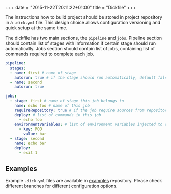 +++
date = "2015-11-22T20:11:22+01:00"
title = "Dickfile"
+++

The instructions how to build project should be stored in project repository in a `.dick.yml` file. This design choice 
allows configuration versioning and quick setup at the same time.

The dickfile has two main sections, the `pipeline` and `jobs`.
Pipeline section should contain list of stages with information if certain stage should run automatically.
Jobs section should contain list of jobs, containing list of commands required to complete each job.

```yml
pipeline:
  stages:
  - name: first # name of stage
    autorun: true # if the stage should run automatically, default false
  - name: second
    autorun: true

jobs: 
  - stage: first # name of stage this job belongs to
    name: echo foo # name of this job
    requireRepository: true # if the job require sources from repository, default false
    deploy: # list of commands in this job
      - echo foo
    environmentVariables: # list of environment variables injected to each command in this job
      - key: FOO
        value: bar
  - stage: second
    name: echo bar
    deploy:
      - exit 1
```

## Examples

Example `.dick.yml` files are available in [examples](https://github.com/dick-the-deployer/examples) repository. 
Please check different branches for different configuration options.
